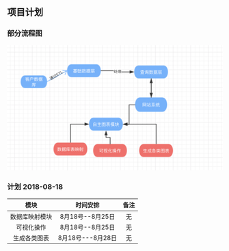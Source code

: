 ## 项目计划

### 部分流程图
![流程图](/plan0.png)

### 计划  2018-08-18

|模块|时间安排|备注|
|:--:|:--:|:--:|
|数据库映射模块|8月18号--8月25日|无|
|可视化操作|8月18号--8月25日|无|
|生成各类图表|8月18号---8月28日|无|

